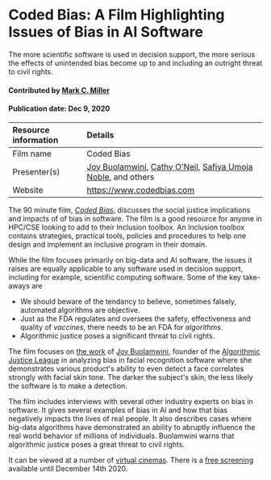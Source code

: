 # Coded Bias: A Film Highlighting Issues of Bias in AI Software

<!-- deck text start -->
The more scientific software is used in decision support, the more
serious the effects of unintended bias become up to and including
an outright threat to civil rights.
<!-- deck text end --> 

#### Contributed by [Mark C. Miller](http://github.com/markcmiller86 "Mark C. Miller")
#### Publication date: Dec 9, 2020

Resource information | Details
:--- | :--- 
Film name | Coded Bias
Presenter(s) | [Joy Buolamwini](https://en.wikipedia.org/wiki/Joy_Buolamwini), [Cathy O’Neil](https://en.wikipedia.org/wiki/Cathy_O%27Neil), [Safiya Umoja Noble](https://safiyaunoble.com), and others
Website | https://www.codedbias.com

The 90 minute film, [*Coded Bias*](https://www.codedbias.com), discusses the
social justice implications and impacts of of bias in software. The film is a good resource for anyone in HPC/CSE looking to add to their Inclusion toolbox. An Inclusion toolbox contains strategies, practical tools, policies and procedures to help one design and implement an inclusive program in their domain.

While the film focuses primarily on big-data and AI software, the issues it raises are equally
applicable to any software used in decision support, including for example,
scientific computing software. Some of the key take-aways are
  * We should beware of the tendancy to believe, sometimes falsely, automated algorithms are objective.
  * Just as the FDA regulates and oversees the safety, effectiveness and quality of
    *vaccines*, there needs to be an FDA for *algorithms*.
  * Algorithmic justice poses a significant threat to civil rights.


The film focuses on
[the work](https://news.mit.edu/2018/study-finds-gender-skin-type-bias-artificial-intelligence-systems-0212) of
[Joy Buolamwini](https://en.wikipedia.org/wiki/Joy_Buolamwini), founder of the
[Algorithmic Justice League](https://www.ajl.org) in analyzing bias in facial
recognition software where she demonstrates various product's ability to even detect
a face correlates strongly with facial skin tone. The darker the subject's
skin, the less likely the software is to make a detection.

The film includes interviews with several other industry experts on bias in software.
It gives several examples of bias in AI and how that bias negatively impacts the lives
of real people. It also describes cases where big-data algorithms have demonstrated an
ability to abruptly influence the real world behavior of millions of individuals.
Buolamwini warns that algorithmic justice poses a great threat to civil rights.

It can be viewed at a number of [virtual cinemas](https://www.codedbias.com/virtualcinema). There
is a [free screening](https://www.meetup.com/AI-LA-Meetup/events/274929071/) available until
December 14th 2020.

<!---
Publish: preview
Pinned: no
RSS update:
Categories: skills
Topics: personal productivity and sustainability
--->

